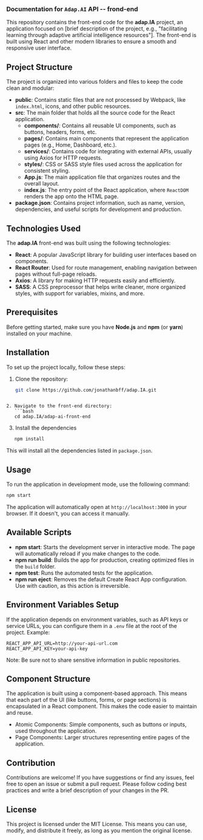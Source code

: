 ### Documentation for `Adap.AI` API -- frond-end

This repository contains the front-end code for the **adap.IA** project, an application focused on [brief description of the project, e.g., "facilitating learning through adaptive artificial intelligence resources"]. The front-end is built using React and other modern libraries to ensure a smooth and responsive user interface.

## Project Structure

The project is organized into various folders and files to keep the code clean and modular:

- **public**: Contains static files that are not processed by Webpack, like `index.html`, icons, and other public resources.
- **src**: The main folder that holds all the source code for the React application.
  - **components/**: Contains all reusable UI components, such as buttons, headers, forms, etc.
  - **pages/**: Contains main components that represent the application pages (e.g., Home, Dashboard, etc.).
  - **services/**: Contains code for integrating with external APIs, usually using Axios for HTTP requests.
  - **styles/**: CSS or SASS style files used across the application for consistent styling.
  - **App.js**: The main application file that organizes routes and the overall layout.
  - **index.js**: The entry point of the React application, where `ReactDOM` renders the app onto the HTML page.
- **package.json**: Contains project information, such as name, version, dependencies, and useful scripts for development and production.

## Technologies Used

The **adap.IA** front-end was built using the following technologies:

- **React**: A popular JavaScript library for building user interfaces based on components.
- **React Router**: Used for route management, enabling navigation between pages without full-page reloads.
- **Axios**: A library for making HTTP requests easily and efficiently.
- **SASS**: A CSS preprocessor that helps write cleaner, more organized styles, with support for variables, mixins, and more.

## Prerequisites

Before getting started, make sure you have **Node.js** and **npm** (or **yarn**) installed on your machine.

## Installation

To set up the project locally, follow these steps:

1. Clone the repository:
   ```bash
   git clone https://github.com/jonathanbff/adap.IA.git
```

2. Navigate to the front-end directory:
   ```bash
   cd adap.IA/adap-ai-front-end
```

3. Install the dependencies
```bash
   npm install
```
This will install all the dependencies listed in `package.json`.

## Usage

To run the application in development mode, use the following command:

```bash
npm start
```

The application will automatically open at `http://localhost:3000` in your browser. If it doesn't, you can access it manually.

## Available Scripts

- **npm start**: Starts the development server in interactive mode. The page will automatically reload if you make changes to the code.
- **npm run build**: Builds the app for production, creating optimized files in the `build` folder.
- **npm test**: Runs the automated tests for the application.
- **npm run eject**: Removes the default Create React App configuration. Use with caution, as this action is irreversible.

## Environment Variables Setup

If the application depends on environment variables, such as API keys or service URLs, you can configure them in a `.env` file at the root of the project. Example:

```env
REACT_APP_API_URL=http://your-api-url.com
REACT_APP_API_KEY=your-api-key
```

Note: Be sure not to share sensitive information in public repositories.

## Component Structure

The application is built using a component-based approach. This means that each part of the UI (like buttons, forms, or page sections) is encapsulated in a React component. This makes the code easier to maintain and reuse.

- Atomic Components: Simple components, such as buttons or inputs, used throughout the application.
- Page Components: Larger structures representing entire pages of the application.

## Contribution

Contributions are welcome! If you have suggestions or find any issues, feel free to open an issue or submit a pull request. Please follow coding best practices and write a brief description of your changes in the PR.

## License

This project is licensed under the MIT License. This means you can use, modify, and distribute it freely, as long as you mention the original license.
